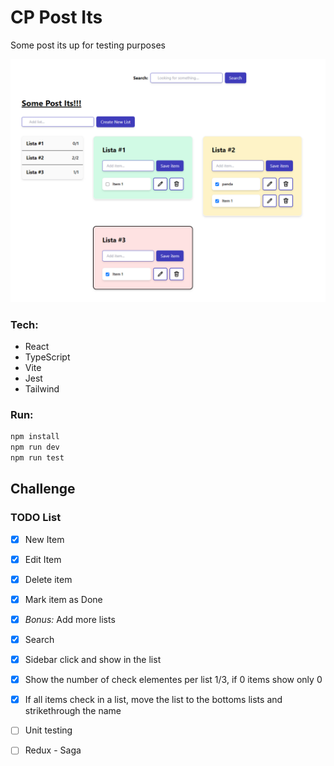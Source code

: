 # CP Post Its
Some post its up for testing purposes

![Example](./image.png)

### Tech:
- React
- TypeScript
- Vite
- Jest
- Tailwind


### Run:

```bash
npm install
npm run dev
npm run test
```

## Challenge

### TODO List

- [x] New Item
- [x] Edit Item
- [x] Delete item
- [x] Mark item as Done
- [x] _Bonus:_ Add more lists
- [x] Search
- [x] Sidebar click and show in the list
- [x] Show the number of check elementes per list 1/3, if 0 items show only 0
- [x] If all items check in a list, move the list to the bottoms lists and strikethrough the name 
- [ ] Unit testing
- [ ] Redux - Saga

